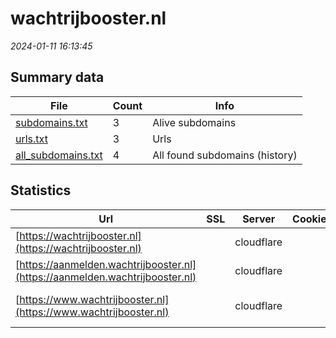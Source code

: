 # wachtrijbooster.nl
*2024-01-11 16:13:45*
## Summary data


| File       | Count | Info |
|------------|-------|------|
|[subdomains.txt](/data/wachtrijbooster.nl/subdomains.txt)|3|Alive subdomains|
|[urls.txt](/data/wachtrijbooster.nl/urls.txt)|3|Urls|
|[all_subdomains.txt](/data/wachtrijbooster.nl/all_subdomains.txt)|4|All found subdomains (history)|


## Statistics


| Url | SSL | Server | Cookie | HSTS | CSP | XFO | XXP | RP | Tech |Title |
|------------|-------|------|------|------|------|------|------|------|------|------|
|[https://wachtrijbooster.nl](https://wachtrijbooster.nl)| |cloudflare| | | | :white_check_mark: | | :white_check_mark: |Cloudflare HTTP/3|Attention Requir...|
|[https://aanmelden.wachtrijbooster.nl](https://aanmelden.wachtrijbooster.nl)| |cloudflare| |:white_check_mark: | | | | :white_check_mark: |Cloudflare HTTP/3||
|[https://www.wachtrijbooster.nl](https://www.wachtrijbooster.nl)| |cloudflare| | | | :white_check_mark: | :white_check_mark: | :white_check_mark: |Cloudflare HTTP/3|Online een afspr...|